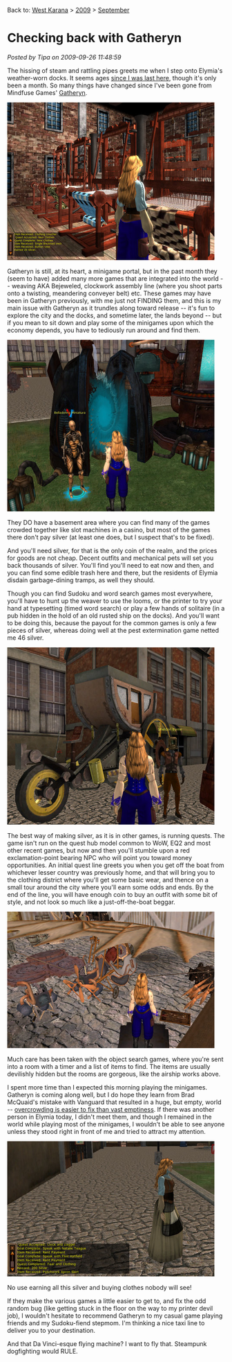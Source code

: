 Back to: [West Karana](/posts/westkarana.md) > [2009](/posts/2009/westkarana.md) > [September](./westkarana.md)
# Checking back with Gatheryn

*Posted by Tipa on 2009-09-26 11:48:59*

The hissing of steam and rattling pipes greets me when I step onto Elymia's weather-worn docks. It seems ages [since I was last here](../../../index.php/2009/08/21/a-first-look-at-gatheryn/), though it's only been a month. So many things have changed since I've been gone from Mindfuse Games' [Gatheryn](http://www.mindfusegames.com/).

![The weaver's trade](../../../uploads/2009/09/Gatheryn-2009-09-26-10-32-14-59.jpg "The weaver's trade")

Gatheryn is still, at its heart, a minigame portal, but in the past month they (seem to have) added many more games that are integrated into the world -- weaving AKA Bejeweled, clockwork assembly line (where you shoot parts onto a twisting, meandering conveyer belt) etc. These games may have been in Gatheryn previously, with me just not FINDING them, and this is my main issue with Gatheryn as it trundles along toward release -- it's fun to explore the city and the docks, and sometime later, the lands beyond -- but if you mean to sit down and play some of the minigames upon which the economy depends, you have to tediously run around and find them.

![Minigame portal](../../../uploads/2009/09/Gatheryn-2009-09-26-08-22-55-46.jpg "Minigame portal")

They DO have a basement area where you can find many of the games crowded together like slot machines in a casino, but most of the games there don't pay silver (at least one does, but I suspect that's to be fixed). 

And you'll need silver, for that is the only coin of the realm, and the prices for goods are not cheap. Decent outfits and mechanical pets will set you back thousands of silver. You'll find you'll need to eat now and then, and you can find some edible trash here and there, but the residents of Elymia disdain garbage-dining tramps, as well they should.

Though you can find Sudoku and word search games most everywhere, you'll have to hunt up the weaver to use the looms, or the printer to try your hand at typesetting (timed word search) or play a few hands of solitaire (in a pub hidden in the hold of an old rusted ship on the docks). And you'll want to be doing this, because the payout for the common games is only a few pieces of silver, whereas doing well at the pest extermination game netted me 46 silver.

![Taxi!](../../../uploads/2009/09/Gatheryn-2009-09-26-07-57-01-95.jpg "Taxi!")

The best way of making silver, as it is in other games, is running quests. The game isn't run on the quest hub model common to WoW, EQ2 and most other recent games, but now and then you'll stumble upon a red exclamation-point bearing NPC who will point you toward money opportunities. An initial quest line greets you when you get off the boat from whichever lesser country was previously home, and that will bring you to the clothing district where you'll get some basic wear, and thence on a small tour around the city where you'll earn some odds and ends. By the end of the line, you will have enough coin to buy an outfit with some bit of style, and not look so much like a just-off-the-boat beggar.

![At the ornithopter works](../../../uploads/2009/09/Gatheryn-2009-09-26-07-59-10-64.jpg "At the ornithopter works")

Much care has been taken with the object search games, where you're sent into a room with a timer and a list of items to find. The items are usually devilishly hidden but the rooms are gorgeous, like the airship works above.

I spent more time than I expected this morning playing the minigames. Gatheryn is coming along well, but I do hope they learn from Brad McQuaid's mistake with Vanguard that resulted in a huge, but empty, world -- [overcrowding is easier to fix than vast emptiness](http://www.bradmcquaid.com/Brad_McQuaid/Blog/Entries/2009/9/22_Vanguard__Post-mortem_Part_4.html). If there was another person in Elymia today, I didn't meet them, and though I remained in the world while playing most of the minigames, I wouldn't be able to see anyone unless they stood right in front of me and tried to attract my attention.

![New clothes from recycled silks!](../../../uploads/2009/09/Gatheryn-2009-09-26-11-58-56-50.jpg "New clothes from recycled silks!")

No use earning all this silver and buying clothes nobody will see!

If they make the various games a little easier to get to, and fix the odd random bug (like getting stuck in the floor on the way to my printer devil job), I wouldn't hesitate to recommend Gatheryn to my casual game playing friends and my Sudoku-fiend stepmom. I'm thinking a nice taxi line to deliver you to your destination.

And that Da Vinci-esque flying machine? I want to fly that. Steampunk dogfighting would RULE.

